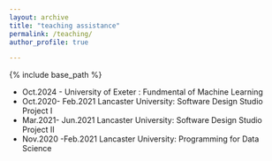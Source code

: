 ```yaml
---
layout: archive
title: "teaching assistance"
permalink: /teaching/
author_profile: true

---
```


{% include base_path %}
* Oct.2024 - University of Exeter : Fundmental of Machine Learning
* Oct.2020- Feb.2021 Lancaster University: Software Design Studio Project I
* Mar.2021- Jun.2021 Lancaster University: Software Design Studio Project II
* Nov.2020 -Feb.2021 Lancaster University: Programming for Data Science



